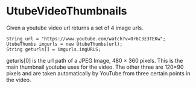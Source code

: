 # UtubeVideoThumbnails


Given a youtube video url returns a set of 4 image urls.

    String url = "https://www.youtube.com/watch?v=0r6C3z3TEKw";
    UtubeThumbs imgurls = new UtubeThumbs(url);
    String geturls[] = imgurls.imgURLS;

geturls[0] is the url path of a JPEG Image, 480 × 360 pixels. This is the main thumbnail youtube uses for the video.
The other three are 120×90 pixels and are taken automatically by YouTube from three certain points in the video.
